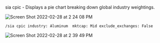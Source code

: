sia cpic - Displays a pie chart breaking down global industry weightings.

![Screen Shot 2022-02-28 at 2 24 08 PM](https://user-images.githubusercontent.com/85772166/156068489-7cd13bdd-90f3-4c89-8741-2eb25e2445b3.png)

```
/sia cpic industry: Aluminum  mktcap: Mid exclude_exchanges: False
```

![Screen Shot 2022-02-28 at 2 39 49 PM](https://user-images.githubusercontent.com/85772166/156070388-f8ff1a45-0b02-4249-a862-3958852103cb.png)

